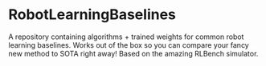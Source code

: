 # RobotLearningBaselines
A repository containing algorithms + trained weights for common robot learning baselines. Works out of the box so you can compare your fancy new method to SOTA right away! Based on the amazing RLBench simulator.
